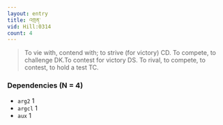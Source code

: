```yaml
---
layout: entry
title: འགྲན་
vid: Hill:0314
count: 4
---
```

> To vie with, contend with; to strive (for victory) CD\. To compete, to challenge DK\.To contest for victory DS\. To rival, to compete, to contest, to hold a test TC\.


### Dependencies (N = 4)
* `arg2` 1
* `argcl` 1
* `aux` 1
